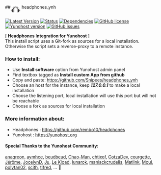 ##<img src="https://github.com/rembo10/headphones/raw/master/data/images/headphoneslogo.png" height="32" align="top"> headphones_ynh

[![Latest Version](https://img.shields.io/badge/version-_--_-green.svg?style=flat)](https://github.com/Snipees/headphones_ynh/releases)
[![Status](https://img.shields.io/badge/status-in_progress-yellow.svg?style=flat)](https://github.com/Snipees/headphones_ynh/milestones)
[![Dependencies](https://img.shields.io/badge/dependencies-includes-lightgrey.svg?style=flat)](https://github.com/Snipees/headphones_ynh#dependencies)
[![GitHub license](https://img.shields.io/badge/license-GPLv3-blue.svg?style=flat)](https://raw.githubusercontent.com/Snipees/headphones_ynh/master/LICENSE)
[![Yunohost version](https://img.shields.io/badge/yunohost-2.2.0_tested-orange.svg?style=flat)](https://github.com/YunoHost/yunohost)
[![GitHub issues](https://img.shields.io/github/issues/Snipees/headphones_ynh.svg?style=flat)](https://github.com/Snipees/headphones_ynh/issues)
	
[ **Headphones Integration for Yunohost** ]  
This install script uses a Git-fork as sources for a local installation.  
Otherwise the script sets a reverse-proxy to a remote instance.


### How to install:
- Use **Install software** option from Yunohost admin panel
- Find textbox tagged as **Install custom App from github**
- Copy and paste: https://github.com/Snipees/headphones_ynh
- Choose an host for the instance, keep ***127.0.0.1*** to make a local installation
- Choose the listening port, local installation will use this port but will not be reachable
- Choose a fork as sources for local installation


### More information about:
- Headphones : 	https://github.com/rembo10/headphones
- Yunohost : 	https://yunohost.org


#### Special Thanks to the Yunohost Community:
[anaqreon](https://github.com/anaqreon), 
[aymhce](https://github.com/aymhce), 
[beudbeud](https://github.com/abeudin), 
[Chao-Man](https://github.com/Chao-Man), 
[chtixof](https://github.com/chtixof), 
[CotzaDev](https://github.com/CotzaDev), 
[courgette](https://github.com/courgette), 
[Jérôme](https://github.com/jeromelebleu), 
[JocelynD](https://github.com/JocelynDelalande), 
[Ju](https://github.com/julienmalik), 
[Le Kload](https://github.com/Kloadut), 
[lunarok](https://github.com/lunarok), 
[maniackcrudelis](https://github.com/maniackcrudelis), 
[Matlink](https://github.com/matlink), 
[Moul](https://github.com/M5oul), 
[polytan02](https://github.com/polytan02), 
[scith](https://github.com/scith), 
[tifred](https://github.com/drfred1981), 
... :dizzy: